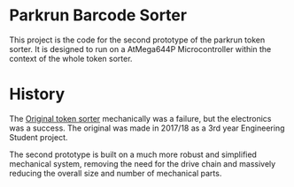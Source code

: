 # Parkrun Barcode Sorter

This project is the code for the second prototype of the parkrun token sorter. 
It is designed to run on a AtMega644P Microcontroller within the context of the whole token sorter.

# History
The [Original token sorter](https://github.com/edlongman/Sorter_controller) mechanically was a failure, but the electronics was a success. 
The original was made in 2017/18 as a 3rd year Engineering Student project.

The second prototype is built on a much more robust and simplified mechanical system, removing the need for the drive chain and massively reducing the overall size and number of mechanical parts.